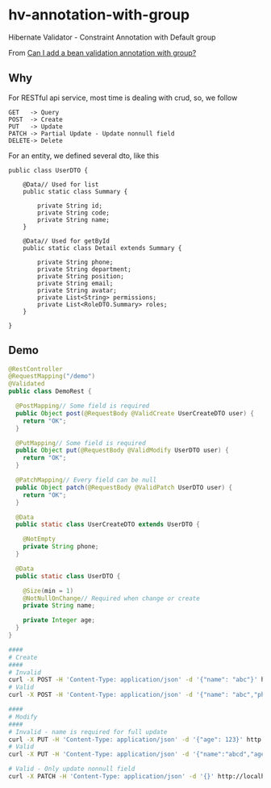 # hv-annotation-with-group
Hibernate Validator - Constraint Annotation with Default group

From [Can I add a bean validation annotation with group?](https://stackoverflow.com/questions/44366294)

## Why

For RESTful api service, most time is dealing with crud, so, we follow

```
GET   -> Query
POST  -> Create
PUT   -> Update
PATCH -> Partial Update - Update nonnull field
DELETE-> Delete
```

For an entity, we defined several dto, like this

```
public class UserDTO {

    @Data// Used for list
    public static class Summary {

        private String id;
        private String code;
        private String name;
    }

    @Data// Used for getById
    public static class Detail extends Summary {

        private String phone;
        private String department;
        private String position;
        private String email;
        private String avatar;
        private List<String> permissions;
        private List<RoleDTO.Summary> roles;
    }

}
```



## Demo


```java
@RestController
@RequestMapping("/demo")
@Validated
public class DemoRest {

  @PostMapping// Some field is required
  public Object post(@RequestBody @ValidCreate UserCreateDTO user) {
    return "OK";
  }

  @PutMapping// Some field is required
  public Object put(@RequestBody @ValidModify UserDTO user) {
    return "OK";
  }

  @PatchMapping// Every field can be null
  public Object patch(@RequestBody @ValidPatch UserDTO user) {
    return "OK";
  }

  @Data
  public static class UserCreateDTO extends UserDTO {

    @NotEmpty
    private String phone;
  }

  @Data
  public static class UserDTO {

    @Size(min = 1)
    @NotNullOnChange// Required when change or create
    private String name;

    private Integer age;
  }
}
```

```bash
####
# Create
####
# Invalid
curl -X POST -H 'Content-Type: application/json' -d '{"name": "abc"}' http://localhost:8080/demo
# Valid
curl -X POST -H 'Content-Type: application/json' -d '{"name": "abc","phone":"123"}' http://localhost:8080/demo

####
# Modify
####
# Invalid - name is required for full update
curl -X PUT -H 'Content-Type: application/json' -d '{"age": 123}' http://localhost:8080/demo
# Valid
curl -X PUT -H 'Content-Type: application/json' -d '{"name":"abcd","age": 123}' http://localhost:8080/demo

# Valid - Only update nonnull field
curl -X PATCH -H 'Content-Type: application/json' -d '{}' http://localhost:8080/demo
```
